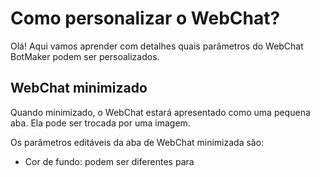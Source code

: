 # Como personalizar o WebChat?

Olá! Aqui vamos aprender com detalhes quais parâmetros do WebChat BotMaker podem ser persoalizados.

## WebChat minimizado

Quando minimizado, o WebChat estará apresentado como uma pequena aba. Ela pode ser trocada por uma imagem.

Os parâmetros editáveis da aba de WebChat minimizada são:

- Cor de fundo: podem ser diferentes para 
<!--stackedit_data:
eyJoaXN0b3J5IjpbLTczNDIxNjExMF19
-->